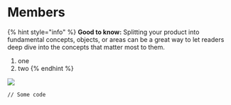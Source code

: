 # Members

{% hint style="info" %}
**Good to know:** Splitting your product into fundamental concepts, objects, or areas can be a great way to let readers deep dive into the concepts that matter most to them.

1. one
2. two
{% endhint %}

![](https://captisa.com/wp-content/uploads/2018/11/newFilter.png)

```
// Some code
```

